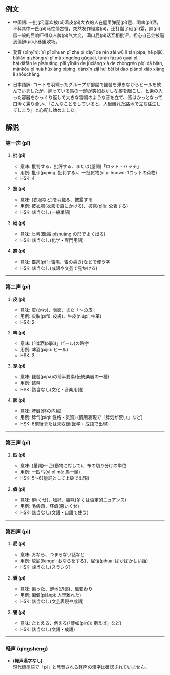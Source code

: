 ## 例文
* 中国語:
  一批(pī)喜欢披(pī)着皮(pí)大衣的人在屋里弹琵(pí)琶、喝啤(pí)酒，不料其中一匹(pǐ)马性情古怪，突然发作怪癖(pǐ)，还打翻了砒(pī)霜，霹(pī)雳一般的巨响吓得众人脾(pí)气大变，满口屁(pì)话互相批评，担心自己会被逼到偏僻(pì)小巷里收场。

* 発音 (pīnyīn):
  Yì pī xǐhuan pī zhe pí dàyī de rén zài wū lǐ tán pípa, hē píjiǔ,  
  bùliǎo qízhōng yì pǐ mǎ xìngqíng gǔguài, tūrán fāzuò guài pǐ,  
  hái dǎfān le pīshuāng, pīlì yībān de jùxiǎng xià de zhòngrén píqì dà biàn,  
  mǎnkǒu pì huà hùxiāng pīpíng, dānxīn zìjǐ huì bèi bī dào piānpì xiǎo xiàng lǐ shōuchǎng.  

* 日本語訳:
  コートを羽織ったグループが部屋で琵琶を弾きながらビールを飲んでいましたが、飼っている馬の一頭が突如おかしな癖を起こし、ヒ素の入った容器をひっくり返して大きな雷鳴のような音を立て、皆はかっとなって口汚く罵り合い、「こんなことをしていると、人里離れた路地で立ち往生してしまう」と心配し始めました。

## 解説

### 第一声 (pī)

1. **批 (pī)**  
   - 意味: 批判する、批評する、または(量詞)「ロット・バッチ」  
   - 用例: 批评(pīpíng: 批判する)、一批货物(yì pī huòwù: 1ロットの荷物)  
   - HSK: 4

2. **披 (pī)**  
   - 意味: (衣服など)を羽織る、披露する  
   - 用例: 披衣服(衣服を肩にかける)、披露(pīlù: 公表する)  
   - HSK: 該当なし(一般単語)

3. **砒 (pī)**  
   - 意味: ヒ素(砒霜 pīshuāng の形でよく出る)  
   - HSK: 該当なし(化学・専門用語)

4. **霹 (pī)**  
   - 意味: 霹雳(pīlì: 雷鳴、雷の轟き)などで使う字  
   - HSK: 該当なし(成語や文芸で見かける)

---

### 第二声 (pí)

1. **皮 (pí)**  
   - 意味: 皮(かわ)、表面、また「〜の皮」  
   - 用例: 皮肤(pífū: 皮膚)、牛皮(niúpí: 牛革)  
   - HSK: 2

2. **啤 (pí)**  
   - 意味: (「啤酒(píjiǔ)」ビール)の略字  
   - 用例: 啤酒(píjiǔ: ビール)  
   - HSK: 3

3. **琵 (pí)**  
   - 意味: 琵琶(pípá)の前半要素(伝統楽器の一種)  
   - 用例: 琵琶  
   - HSK: 該当なし(文化・音楽用語)

4. **脾 (pí)**  
   - 意味: 脾臓(体の内臓)  
   - 用例: 脾气(píqì: 性格・気質) (慣用表現で「脾気が荒い」など)  
   - HSK: 6前後または未収録(医学・成語で出現)

---

### 第三声 (pǐ)

1. **匹 (pǐ)**  
   - 意味: (量詞)〜匹(動物に対して)、布の切り分けの単位  
   - 用例: 一匹马(yì pǐ mǎ: 馬一頭)  
   - HSK: 5〜6(量詞として上級で出現)

2. **癖 (pǐ)**  
   - 意味: 癖(くせ)、嗜好、趣味(多くは否定的ニュアンス)  
   - 用例: 毛病癖、坏癖(悪いくせ)  
   - HSK: 該当なし(文語・口語で使う)

---

### 第四声 (pì)

1. **屁 (pì)**  
   - 意味: おなら、つまらない話など  
   - 用例: 放屁(fàngpì: おならをする)、屁话(pìhuà: ばかばかしい話)  
   - HSK: 該当なし(スラング)

2. **僻 (pì)**  
   - 意味: 偏った、僻地(辺鄙)、風変わり  
   - 用例: 偏僻(piānpì: 人里離れた)  
   - HSK: 該当なし(文芸表現や成語)

3. **譬 (pì)**  
   - 意味: たとえる、例える(「譬如(pìrú): 例えば」など)  
   - HSK: 該当なし(文語・成語)

---

### 軽声 (qīngshēng)

- **(軽声漢字なし)**  
  現代標準語で「pi」と発音される軽声の漢字は確認されていません。

